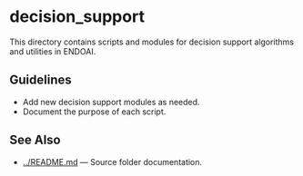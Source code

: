 # decision_support

This directory contains scripts and modules for decision support algorithms and utilities in ENDOAI.

## Guidelines

- Add new decision support modules as needed.
- Document the purpose of each script.

## See Also

- [../README.md](../README.md) — Source folder documentation.
